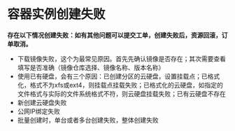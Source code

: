 
# 容器实例创建失败

**存在以下情况创建失败：如有其他问题可以提交工单，创建失败后，资源回滚，订单取消。**

- 下载镜像失败，这个为最常见原因。首先先确认镜像是否存在；其次需要查看填写是否准确（镜像仓库选择、镜像名称、版本名称）    
- 使用已有硬盘，会有三个原因：已创建分区的云硬盘，设置挂载点；已格式化，格式不为xfs或ext4，则挂载点挂载失败；已格式化的云硬盘，如指定的文件格式与实际的文件系统格式不符，则云硬盘挂载失败；已有云硬盘不存在  
- 新创建云硬盘失败  
- 公网IP绑定失败  
- 批量创建时，单台或者多台创建失败，整体创建失败  
